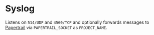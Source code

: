 # Syslog

Listens on `514/UDP` and `4560/TCP` and optionally forwards messages to [Papertrail] via `PAPERTRAIL_SOCKET` as `PROJECT_NAME`.

[Papertrail]:https://www.papertrail.com/

